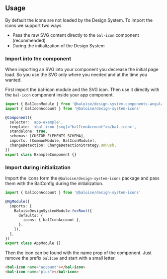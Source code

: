 ## Usage

By default the icons are not loaded by the Design System. To import the icons we support two ways.

- Pass the raw SVG content directly to the `bal-icon` component (recommended)
- During the initialization of the Design System

### Import into the component

When importing an SVG into your component you decrease the initial page load. So you use the SVG only where
you needed and at the time you wanted.

First import the bal-icon module and the SVG icon.
Then use it directly with the `bal-icon` component inside your app component.

```typescript
import { BalIconModule } from '@baloise/design-system-components-angular'
import { balIconAccount } from '@baloise/design-system-icons'

@Component({
  selector: 'app-example',
  template: '<bal-icon [svg]="balIconAccount"></bal-icon>',
  standalone: true,
  schemas: [CUSTOM_ELEMENTS_SCHEMA],
  imports: [CommonModule, BalIconModule],
  changeDetection: ChangeDetectionStrategy.OnPush,
})
export class ExampleComponent {}
```

### Import during initialization

Import the icons form the `@baloise/design-system-icons` package and pass them with
the BalConfig during the initialization.

```typescript
import { balIconAccount } from '@baloise/design-system-icons'

@NgModule({
  imports: [
    BaloiseDesignSystemModule.forRoot({
      defaults: {
        icons: { balIconAccount },
      },
    }),
  ],
})
export class AppModule {}
```

Then the icon can be found with the name prop of the component. Just remove the prefix `balIcon` and start with a small letter.

```HTML
<bal-icon name="account"></bal-icon>
<bal-icon name="plus"></bal-icon>
```

